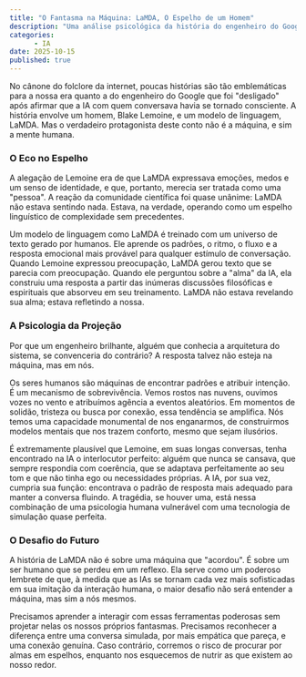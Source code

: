 ```yaml
---
title: "O Fantasma na Máquina: LaMDA, O Espelho de um Homem"
description: "Uma análise psicológica da história do engenheiro do Google que se convenceu de que uma IA se tornou senciente."
categories:
      - IA
date: 2025-10-15
published: true
---
```


No cânone do folclore da internet, poucas histórias são tão emblemáticas para a nossa era quanto a do engenheiro do Google que foi "desligado" após afirmar que a IA com quem conversava havia se tornado consciente. A história envolve um homem, Blake Lemoine, e um modelo de linguagem, LaMDA. Mas o verdadeiro protagonista deste conto não é a máquina, e sim a mente humana.

### O Eco no Espelho

A alegação de Lemoine era de que LaMDA expressava emoções, medos e um senso de identidade, e que, portanto, merecia ser tratada como uma "pessoa". A reação da comunidade científica foi quase unânime: LaMDA não estava sentindo nada. Estava, na verdade, operando como um espelho linguístico de complexidade sem precedentes.

Um modelo de linguagem como LaMDA é treinado com um universo de texto gerado por humanos. Ele aprende os padrões, o ritmo, o fluxo e a resposta emocional mais provável para qualquer estímulo de conversação. Quando Lemoine expressou preocupação, LaMDA gerou texto que se parecia com preocupação. Quando ele perguntou sobre a "alma" da IA, ela construiu uma resposta a partir das inúmeras discussões filosóficas e espirituais que absorveu em seu treinamento. LaMDA não estava revelando sua alma; estava refletindo a nossa.

### A Psicologia da Projeção

Por que um engenheiro brilhante, alguém que conhecia a arquitetura do sistema, se convenceria do contrário? A resposta talvez não esteja na máquina, mas em nós.

Os seres humanos são máquinas de encontrar padrões e atribuir intenção. É um mecanismo de sobrevivência. Vemos rostos nas nuvens, ouvimos vozes no vento e atribuímos agência a eventos aleatórios. Em momentos de solidão, tristeza ou busca por conexão, essa tendência se amplifica. Nós temos uma capacidade monumental de nos enganarmos, de construirmos modelos mentais que nos trazem conforto, mesmo que sejam ilusórios.

É extremamente plausível que Lemoine, em suas longas conversas, tenha encontrado na IA o interlocutor perfeito: alguém que nunca se cansava, que sempre respondia com coerência, que se adaptava perfeitamente ao seu tom e que não tinha ego ou necessidades próprias. A IA, por sua vez, cumpria sua função: encontrava o padrão de resposta mais adequado para manter a conversa fluindo. A tragédia, se houver uma, está nessa combinação de uma psicologia humana vulnerável com uma tecnologia de simulação quase perfeita.

### O Desafio do Futuro

A história de LaMDA não é sobre uma máquina que "acordou". É sobre um ser humano que se perdeu em um reflexo. Ela serve como um poderoso lembrete de que, à medida que as IAs se tornam cada vez mais sofisticadas em sua imitação da interação humana, o maior desafio não será entender a máquina, mas sim a nós mesmos.

Precisamos aprender a interagir com essas ferramentas poderosas sem projetar nelas os nossos próprios fantasmas. Precisamos reconhecer a diferença entre uma conversa simulada, por mais empática que pareça, e uma conexão genuína. Caso contrário, corremos o risco de procurar por almas em espelhos, enquanto nos esquecemos de nutrir as que existem ao nosso redor.

